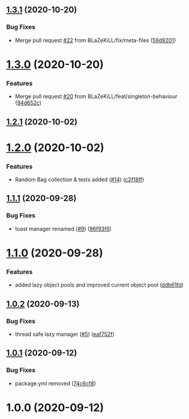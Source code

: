 ## [1.3.1](https://github.com/BLaZeKiLL/CodeBlazeLibrary/compare/v1.3.0...v1.3.1) (2020-10-20)


### Bug Fixes

* Merge pull request [#22](https://github.com/BLaZeKiLL/CodeBlazeLibrary/issues/22) from BLaZeKiLL/fix/meta-files ([59d9201](https://github.com/BLaZeKiLL/CodeBlazeLibrary/commit/59d9201fb8ef2159aac6c07db1f51514bb558c4f))

# [1.3.0](https://github.com/BLaZeKiLL/CodeBlazeLibrary/compare/v1.2.1...v1.3.0) (2020-10-20)


### Features

* Merge pull request [#20](https://github.com/BLaZeKiLL/CodeBlazeLibrary/issues/20) from BLaZeKiLL/feat/singleton-behaviour ([94d652c](https://github.com/BLaZeKiLL/CodeBlazeLibrary/commit/94d652c3c071edd5052bb0cde60ceadf13cb6196))

## [1.2.1](https://github.com/BLaZeKiLL/CodeBlazeLibrary/compare/v1.2.0...v1.2.1) (2020-10-02)

# [1.2.0](https://github.com/BLaZeKiLL/CodeBlazeLibrary/compare/v1.1.1...v1.2.0) (2020-10-02)


### Features

* Random Bag collection & tests added ([#14](https://github.com/BLaZeKiLL/CodeBlazeLibrary/issues/14)) ([c2f18ff](https://github.com/BLaZeKiLL/CodeBlazeLibrary/commit/c2f18ffab07b33382f6637ed9167f2415695e06e))

## [1.1.1](https://github.com/BLaZeKiLL/CodeBlazeLibrary/compare/v1.1.0...v1.1.1) (2020-09-28)


### Bug Fixes

* toast manager renamed ([#9](https://github.com/BLaZeKiLL/CodeBlazeLibrary/issues/9)) ([96f93f6](https://github.com/BLaZeKiLL/CodeBlazeLibrary/commit/96f93f680a6df53763c35563236aa867adeff3be))

# [1.1.0](https://github.com/BLaZeKiLL/CodeBlazeLibrary/compare/v1.0.2...v1.1.0) (2020-09-28)


### Features

* added lazy object pools and improved current object pool ([ddb61fd](https://github.com/BLaZeKiLL/CodeBlazeLibrary/commit/ddb61fdbff2bb038b70d106ea322224b2af7163f))

## [1.0.2](https://github.com/BLaZeKiLL/CodeBlazeLibrary/compare/v1.0.1...v1.0.2) (2020-09-13)


### Bug Fixes

* thread safe lazy manager ([#5](https://github.com/BLaZeKiLL/CodeBlazeLibrary/issues/5)) ([eaf752f](https://github.com/BLaZeKiLL/CodeBlazeLibrary/commit/eaf752f2dbb4c0743c1efc0f683a7b6ea69e4b68))

## [1.0.1](https://github.com/BLaZeKiLL/CodeBlazeLibrary/compare/v1.0.0...v1.0.1) (2020-09-12)


### Bug Fixes

* package.yml removed ([74c6cf8](https://github.com/BLaZeKiLL/CodeBlazeLibrary/commit/74c6cf836eabd6945ec48b986bbce1c80e43570d))

# 1.0.0 (2020-09-12)

